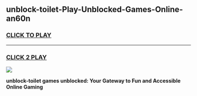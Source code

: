 
## unblock-toilet-Play-Unblocked-Games-Online-an60n
<h3>
<a href="https://premium76.site?title=unblock-toilet&ref=25A">CLICK TO PLAY</a></h3>
<hr>

<h3>
<a href="https://premium76.site?title=unblock-toilet&ref=25A">CLICK 2 PLAY</a>
  
</h3>

<a href="https://premium76.site?title=unblock-toilet&ref=25A"><img src="https://clearcache.store/games.png"></a>


**unblock-toilet games unblocked: Your Gateway to Fun and Accessible Online Gaming**
